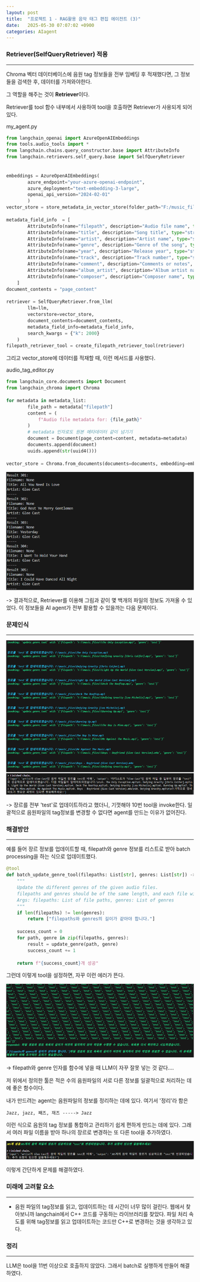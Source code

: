 ```yaml
---
layout: post
title:  "프로젝트 1 - RAG활용 음악 태그 편집 에이전트 (3)"
date:   2025-05-30 07:07:02 +0900
categories: AIagent
---
```


### Retriever(SelfQueryRetriever) 적용
---

Chroma 벡터 데이터베이스에 음원 tag 정보들을 전부 임베딩 후 적재했다면, 그 정보들을 검색한 후, 데이터를 가져와야한다. 

그 역할을 해주는 것이 **Retriever**이다. 

Retriever를 tool 함수 내부에서 사용하여 tool을 호출하면 Retriever가 사용되게 되어있다. 

my_agent.py
```python
from langchain_openai import AzureOpenAIEmbeddings
from tools.audio_tools import *
from langchain.chains.query_constructor.base import AttributeInfo
from langchain.retrievers.self_query.base import SelfQueryRetriever


embeddings = AzureOpenAIEmbeddings(
        azure_endpoint="your-azure-openai-endpoint",
        azure_deployment="text-embedding-3-large",
        openai_api_version="2024-02-01"
        )
vector_store = store_metadata_in_vector_store(folder_path="F:/music_files", embeddings=embeddings)

metadata_field_info  = [
        AttributeInfo(name="filepath", description="Audio file name", type="string"),
        AttributeInfo(name="title", description="Song title", type="string"),
        AttributeInfo(name="artist", description="Artist name", type="string"),
        AttributeInfo(name="genre", description="Genre of the song", type="string"),
        AttributeInfo(name="year", description="Release year", type="string"),
        AttributeInfo(name="track", description="Track number", type="string"),
        AttributeInfo(name="comment", description="Comments or notes", type="string"),
        AttributeInfo(name="album_artist", description="Album artist name", type="string"),
        AttributeInfo(name="composer", description="Composer name", type="string"),
    ]
document_contents = "page_content"

retriever = SelfQueryRetriever.from_llm(
        llm=llm,
        vectorstore=vector_store,
        document_contents=document_contents,
        metadata_field_info=metadata_field_info,
        search_kwargs = {"k": 2000}
    )
filepath_retriever_tool = create_filepath_retriever_tool(retriever)
```

그리고 vector_store에 데이터를 적재할 때, 이런 메서드를 사용했다.

audio_tag_editor.py
```python
from langchain_core.documents import Document
from langchain_chroma import Chroma

for metadata in metadata_list:
        file_path = metadata["filepath"]
        content = (
            f"Audio file metadata for: {file_path}"
        )
        # metadata 인자로도 원본 메타데이터 같이 넘기기
        document = Document(page_content=content, metadata=metadata)
        documents.append(document)
        uuids.append(str(uuid4()))

vector_store = Chroma.from_documents(documents=documents, embedding=embeddings)
```

![](../assets/20250530070731.png)

-> 결과적으로, Retriever를 이용해 그림과 같이 몇 백개의 파일의 정보도 가져올 수 있었다. 이 정보들을 AI agent가 전부 활용할 수 있을까는 다음 문제이다.


### 문제인식
---

![](../assets/20250602062125.png)
![](../assets/20250602062144.png)

-> 장르를 전부 'test'로 업데이트하라고 했더니, 기껏해야 10번 tool을 invoke한다. 일괄적으로 음원파일의 tag정보를 변경할 수 없다면 agent를 만드는 이유가 없어진다.


### 해결방안
---

예를 들어 장르 정보를 업데이트할 때, filepath와 genre 정보를 리스트로 받아 batch processing을 하는 식으로 업데이트했다. 

```python
@tool
def batch_update_genre_tool(filepaths: List[str], genres: List[str]) -> str:
    """
    Update the different genres of the given audio files.
    filepaths and genres should be of the same length, and each file will be updated with the corresponding genre.
    Args: filepaths: List of file paths, genres: List of genres
    """
    if len(filepaths) != len(genres):
        return ["filepaths와 genres의 길이가 같아야 합니다."]
    
    success_count = 0
    for path, genre in zip(filepaths, genres):
        result = update_genre(path, genre)
        success_count += 1
        
    return f"{success_count}개 성공"
```

그런데 이렇게 tool을 설정하면, 자꾸 이런 에러가 뜬다. 

![](../assets/20250602065657.png)

-> filepath와 genre 인자를 함수에 넣을 때 LLM이 자꾸 잘못 넣는 것 같다....

저 위에서 정의한 툴은 적은 수의 음원파일의 서로 다른 정보를 일괄적으로 처리하는 데에 좋은 함수이다. 

내가 만드려는 agent는 음원파일의 정보를 정리하는 데에 있다. 여기서 '정리'라 함은 
```
Jazz, jazz, 째즈, 재즈 -----> Jazz
```
이런 식으로 음원의 tag 정보를 통합하고 관리하기 쉽게 편하게 만드는 데에 있다. 그래서 여러 파일 이름을 받아 하나의 장르로 변경하는 또 다른 tool을 추가하였다. 

![](../assets/20250602071412.png)

이렇게 간단하게 문제를 해결하였다.



### 미래에 고려할 요소
---

 - 음원 파일의 tag정보를 읽고, 업데이트하는 데 시간이 너무 많이 걸린다. 웹에서 찾아보니까 langchain에서 C++ 코드를 구동하는 라이브러리를 찾았다. 파일 처리 속도를 위해 tag정보를 읽고 업데이트하는 코드만 C++로 변경하는 것을 생각하고 있다. 


### 정리
---

LLM은 tool을 11번 이상으로 호출하지 않았다. 그래서 batch로 실행하게 만들어 해결하였다.